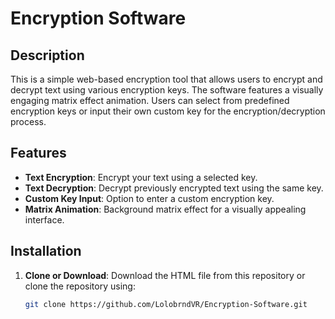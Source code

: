 # Encryption Software

## Description

This is a simple web-based encryption tool that allows users to encrypt and decrypt text using various encryption keys. The software features a visually engaging matrix effect animation. Users can select from predefined encryption keys or input their own custom key for the encryption/decryption process.

## Features

- **Text Encryption**: Encrypt your text using a selected key.
- **Text Decryption**: Decrypt previously encrypted text using the same key.
- **Custom Key Input**: Option to enter a custom encryption key.
- **Matrix Animation**: Background matrix effect for a visually appealing interface.

## Installation

1. **Clone or Download**: Download the HTML file from this repository or clone the repository using:
   ```bash
   git clone https://github.com/LolobrndVR/Encryption-Software.git
